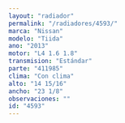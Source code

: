 ```yaml
---
layout: "radiador"
permalink: "/radiadores/4593/"
marca: "Nissan"
modelo: "Tiida"
ano: "2013"
motor: "L4 1.6 1.8"
transmision: "Estándar"
parte: "411985"
clima: "Con clima"
alto: "14 15/16"
ancho: "23 1/8"
observaciones: ""
id: "4593"
---
```


